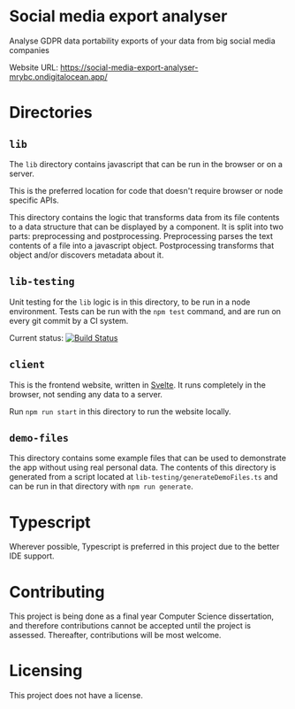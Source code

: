 # Social media export analyser
Analyse GDPR data portability exports of your data from big social media companies

Website URL: https://social-media-export-analyser-mrybc.ondigitalocean.app/

# Directories
## `lib`
The `lib` directory contains javascript that can be run in the browser or on a server. 

This is the preferred location for code that doesn't require 
browser or node specific APIs.

This directory contains the logic that transforms data from its file contents to a data structure that can be displayed 
by a component. It is split into two parts: preprocessing and postprocessing. Preprocessing parses the text contents
of a file into a javascript object. Postprocessing transforms that object and/or discovers metadata about it.

## `lib-testing`
Unit testing for the `lib` logic is in this directory, to be run in a node environment. 
Tests can be run with the `npm test` command, and are run on every git commit by a CI system.

Current status: 
[![Build Status](https://app.travis-ci.com/mrbrianevans/social-media-export-analyser.svg?branch=master)](https://app.travis-ci.com/mrbrianevans/social-media-export-analyser)

## `client`
This is the frontend website, written in [Svelte](https://svelte.dev/). 
It runs completely in the browser, not sending any data to a server.

Run `npm run start` in this directory to run the website locally.

## `demo-files`
This directory contains some example files that can be used to demonstrate the app without using real personal data.
The contents of this directory is generated from a script located at `lib-testing/generateDemoFiles.ts` and can be run
in that directory with `npm run generate`.

# Typescript
Wherever possible, Typescript is preferred in this project due to the better IDE support.

# Contributing
This project is being done as a final year Computer Science dissertation, and therefore contributions cannot be accepted
until the project is assessed. Thereafter, contributions will be most welcome.

# Licensing
This project does not have a license.